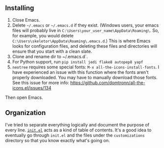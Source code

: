 ## Installing

1. Close Emacs.
2. Delete `~/.emacs` or `~/.emacs.d` if they exist. (Windows users, your
   emacs files will probably live in
   `C:\Users\your_user_name\AppData\Roaming\`. So, for example, you
   would delete `C:\Users\skeletor\AppData\Roaming\.emacs.d`.) This is
   where Emacs looks for configuration files, and deleting these files
   and directories will ensure that you start with a clean slate.
3. Clone and rename dir to ~/.emacs.d`.
4. For Python support, run `pip install jedi flake8 autopep8 yapf`
5. `neotree` requires some special fonts: `M-x all-the-icons-install-fonts`. I have experienced an issue with this function where the fonts aren't properly downloaded. You may have to manually download those fonts. See this issue for more info: https://github.com/domtronn/all-the-icons.el/issues/134

Then open Emacs.

## Organization

I've tried to separate everything logically and document the purpose
of every line. [`init.el`](./init.el) acts as a kind of table of
contents.  It's a good idea to eventually go through `init.el` and the
files under the `customizations` directory so that you know exactly
what's going on.
